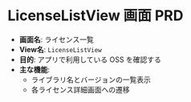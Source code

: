 # LicenseListView 画面 PRD

- **画面名**: ライセンス一覧
- **View名**: `LicenseListView`
- **目的**: アプリで利用している OSS を確認する
- **主な機能**:
  - ライブラリ名とバージョンの一覧表示
  - 各ライセンス詳細画面への遷移
